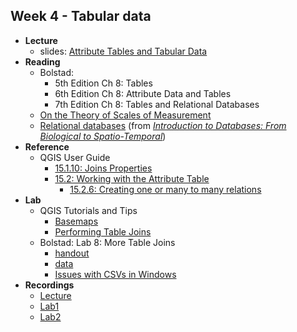 ## Week 4 - Tabular data

- **Lecture**
  - slides: [Attribute Tables and Tabular Data](ESM-263-2022-04-Attribute_Tables_and_Tabular_Data.pdf)
- **Reading**
  - Bolstad:
    - 5th Edition Ch 8: Tables
    - 6th Edition Ch 8: Attribute Data and Tables
    - 7th Edition Ch 8: Tables and Relational Databases
  - [On the Theory of Scales of Measurement](Stevens_Measurement_Scales.pdf)
  - [Relational databases](http://link.springer.com/content/pdf/10.1007%2F978-1-84996-095-3_3.pdf) (from [*Introduction to Databases: From Biological to Spatio-Temporal*](http://doi.org/10.1007/978-1-84996-095-3))
- **Reference**
  - QGIS User Guide
    - [15.1.10: Joins Properties](https://docs.qgis.org/3.22/en/docs/user_manual/working_with_vector/vector_properties.html#joins-properties)
    - [15.2: Working with the Attribute Table](https://docs.qgis.org/3.22/en/docs/user_manual/working_with_vector/attribute_table.html#)
      - [15.2.6: Creating one or many to many relations](https://docs.qgis.org/3.22/en/docs/user_manual/working_with_vector/attribute_table.html#creating-one-or-many-to-many-relations)
- **Lab**
  - QGIS Tutorials and Tips
    - [Basemaps](../../general/basemaps/index.md)
    - [Performing Table Joins](https://www.qgistutorials.com/en/docs/3/performing_table_joins.html)
  - Bolstad: Lab 8: More Table Joins
    - [handout](Bolstad_L8/Bolstad_L8.pdf)
    - [data](Bolstad_L8/Bolstad_L8.zip)
    - [Issues with CSVs in Windows](../../general/CSVs_Windows/index.md)
- **Recordings**
  - [Lecture]()
  - [Lab1]()
  - [Lab2]()
